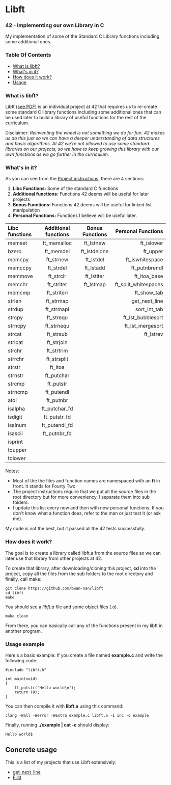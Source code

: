 # Libft

### 42 - Implementing our own Library in C

My implementation of some of the Standard C Library functions including some additional ones.

### Table Of Contents
* [What is libft?](#what-is-libft)
* [What's in it?](#whats-in-it)
* [How does it work?](#how-does-it-work)
* [Usage](#usage-example)

### What is libft?
Libft [(see PDF)][1] is an individual project at 42 that requires us to re-create some standard C library functions including some additional ones that can be used later to build a library of useful functions for the rest of the curriculum.

Disclaimer: *Reinventing the wheel is not something we do for fun. 42 makes us do this just so we can have a deeper understanding of data structures and basic algorithms. At 42 we're not allowed to use some standard libraries on our projects, so we have to keep growing this library with our own functions as we go further in the curriculum.*

### What's in it?

As you can see from the [Project instructions][1], there are 4 sections:

1.  **Libc Functions:** Some of the standard C functions
2.  **Additional functions:** Functions 42 deems will be useful for later projects
3.  **Bonus Functions:** Functions 42 deems will be useful for linked list manipulation
4.  **Personal Functions:** Functions I believe will be useful later.

Libc functions | Additional functions | Bonus Functions | Personal Functions
:----------- | :-----------: | :-----------: | -----------:
memset		   | ft_memalloc	 | ft_lstnew		 | ft_islower 
bzero		     | ft_memdel		 | ft_lstdelone	 | ft_upper 
memcpy		   | ft_strnew		 | ft_lstdel		 | ft_iswhitespace    
memccpy		   | ft_strdel		 | ft_lstadd		 | ft_putnbrendl    
memmove		   | ft_strclr		 | ft_lstiter	   | ft_itoa_base    
memchr		   | ft_striter	   | ft_lstmap		 | ft_split_whitespaces
memcmp	   	 | ft_striteri	 |				       | ft_show_tab
strlen		   | ft_strmap		 |				       | get_next_line
strdup		   | ft_strmapi	   |				       | sort_int_tab 
strcpy		   | ft_strequ		 |			       	 | ft_lst_bubblesort
strncpy		   | ft_strnequ	   |			         | ft_lst_mergesort
strcat		   | ft_strsub		 |               | ft_lstrev 
strlcat		   | ft_strjoin	   |               | 
strchr		   | ft_strtrim	   |               | 
strrchr	     | ft_strsplit   |               | 
strstr		   | ft_itoa		   |               | 
strnstr		   | ft_putchar	   |               | 
strcmp		   | ft_putstr		 |               | 
strncmp		   | ft_putendl	   |               | 
atoi		     | ft_putnbr		 |               | 
isalpha		   | ft_putchar_fd |               | 
isdigit		   | ft_putstr_fd	 |               | 
isalnum		   | ft_putendl_fd |               | 
isascii	     | ft_putnbr_fd	 |               |
isprint		   |               |               | 
toupper		   |               |               | 
tolower		   |               |               | 


Notes:

- Most of the the files and function names are namespaced with an **ft** in front. It stands for Fourty Two
- The project instructions require that we put all the source files in the root directory but for more conveniency, I separate them into sub folders.
- I update this list every now and then with new personal functions. If you don't know what a function does, refer to the man or just test it (or ask me).

My code is not the best, but it passed all the 42 tests successfully.

### How does it work?

The goal is to create a library called libft.a from the source files so we can later use that library from other projects at 42.

To create that library, after downloading/cloning this project, **cd** into the project, copy all the files from the sub folders to the root directory and finally, call make:

	git clone https://github.com/bwan-nan/libft
	cd libft
	make

You should see a *libft.a* file and some object files (.o).

    make clean

From there, you can basically call any of the functions present in my libft in another program.

### Usage example 

Here's a basic example:
If you create a file named **example.c** and write the following code:

	#include "libft.h"
	
	int main(void)
	{
		ft_putstr("Hello world\n");
		return (0);
	}

You can then compile it with **libft.a** using this command:

	clang -Wall -Werror -Wextra example.c libft.a -I inc -o example

Finally, running **./example | cat -e** should display:
	
	Hello world$

## Concrete usage

This is a list of my projects that use Libft extensively:

* [get_next_line](https://github.com/bwan-nan/get_next_line)
* [Fillit](https://github.com/bwan-nan/Fillit)



[1]: https://github.com/bwan-nan/libft/blob/master/libft.en.pdf "Libft PDF"
